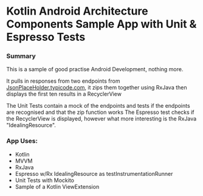 # Kotlin Android Architecture Components Sample App with Unit & Espresso Tests

### Summary
This is a sample of good practise Android Development, nothing more.

It pulls in responses from two endpoints from [JsonPlaceHolder.typicode.com](https://jsonplaceholder.typicode.com/), it zips them together using RxJava
then displays the first ten results in a RecyclerView

The Unit Tests contain a mock of the endpoints and tests if the endpoints are recognised and that the zip function works
The Espresso test checks if the RecyclerView is displayed, however what more interesting is the RxJava "IdealingResource".

### App Uses:
* Kotlin
* MVVM
* RxJava
* Espresso w/Rx IdealingResource as testInstrumentationRunner
* Unit Tests with Mockito
* Sample of a Kotlin ViewExtension
